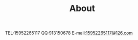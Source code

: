 ﻿---
layout: page
title: "About"
description: "联系方式 " 
header-img: "img/green.jpg"
---

 TEL:15952265117
 QQ:913150678
 E-mail:15952265117@126.com





